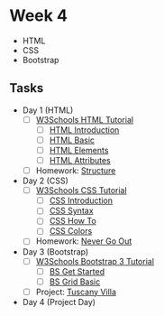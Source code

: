 # Week 4

- HTML
- CSS
- Bootstrap

## Tasks

- Day 1 (HTML)
  - [ ] [W3Schools HTML Tutorial](http://www.w3schools.com/html/)
    - [ ] [HTML Introduction](http://www.w3schools.com/html/html_intro.asp)
    - [ ] [HTML Basic](http://www.w3schools.com/html/html_basic.asp)
    - [ ] [HTML Elements](http://www.w3schools.com/html/html_elements.asp)
    - [ ] [HTML Attributes](http://www.w3schools.com/html/html_attributes.asp)
  - [ ] Homework: [Structure](assignments/01-structure)
- Day 2 (CSS)
  - [ ] [W3Schools CSS Tutorial](http://www.w3schools.com/css/)
    - [ ] [CSS Introduction](http://www.w3schools.com/css/css_intro.asp)
    - [ ] [CSS Syntax](http://www.w3schools.com/css/css_syntax.asp)
    - [ ] [CSS How To](http://www.w3schools.com/css/css_howto.asp)
    - [ ] [CSS Colors](http://www.w3schools.com/css/css_colors.asp)
  - [ ] Homework: [Never Go Out](assignments/02-never-go-out)
- Day 3 (Bootstrap)
  - [ ] [W3Schools Bootstrap 3 Tutorial](http://www.w3schools.com/bootstrap/)
    - [ ] [BS Get Started](http://www.w3schools.com/bootstrap/bootstrap_get_started.asp)
    - [ ] [BS Grid Basic](http://www.w3schools.com/bootstrap/bootstrap_grid_basic.asp)
  - [ ] Project: [Tuscany Villa](project-tuscany-villa)
- Day 4 (Project Day)
